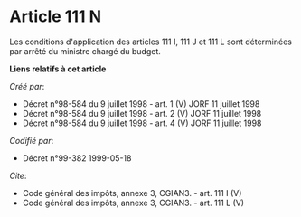 # Article 111 N

Les conditions d'application des articles 111 I, 111 J et 111 L sont déterminées par arrêté du ministre chargé du budget.

**Liens relatifs à cet article**

_Créé par_:

  - Décret n°98-584 du 9 juillet 1998 - art. 1 (V) JORF 11 juillet 1998
  - Décret n°98-584 du 9 juillet 1998 - art. 2 (V) JORF 11 juillet 1998
  - Décret n°98-584 du 9 juillet 1998 - art. 4 (V) JORF 11 juillet 1998

_Codifié par_:

  - Décret n°99-382 1999-05-18

_Cite_:

  - Code général des impôts, annexe 3, CGIAN3. - art. 111 I (V)
  - Code général des impôts, annexe 3, CGIAN3. - art. 111 L (V)

